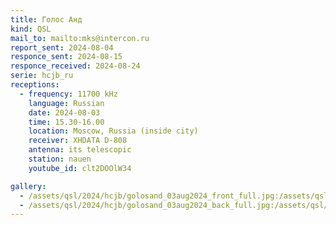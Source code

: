 ```yaml
---
title: Голос Анд
kind: QSL
mail_to: mailto:mks@intercon.ru
report_sent: 2024-08-04
responce_sent: 2024-08-15
responce_received: 2024-08-24
serie: hcjb_ru
receptions:
  - frequency: 11700 kHz
    language: Russian
    date: 2024-08-03
    time: 15.30-16.00
    location: Moscow, Russia (inside city)
    receiver: XHDATA D-808
    antenna: its telescopic
    station: nauen
    youtube_id: clt2DOOlW34

gallery:
  - /assets/qsl/2024/hcjb/golosand_03aug2024_front_full.jpg:/assets/qsl/2024/hcjb/golosand_03aug2024_front_small.jpg
  - /assets/qsl/2024/hcjb/golosand_03aug2024_back_full.jpg:/assets/qsl/2024/hcjb/golosand_03aug2024_back_small.jpg
---
```

